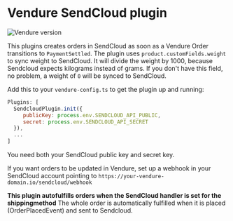 # Vendure SendCloud plugin

![Vendure version](https://img.shields.io/npm/dependency-version/vendure-plugin-sendcloud/dev/@vendure/core)

This plugins creates orders in SendCloud as soon as a Vendure Order transitions to `PaymentSettled`.
The plugin uses `product.customFields.weight` to sync weight to SendCloud. It will divide the weight by 1000, because Sendcloud expects kilograms instead of grams.
If you don't have this field, no problem, a weight of `0` will be synced to SendCloud.

Add this to your `vendure-config.ts` to get the plugin up and running:

```js
Plugins: [
  SendcloudPlugin.init({
     publicKey: process.env.SENDCLOUD_API_PUBLIC,
     secret: process.env.SENDCLOUD_API_SECRET
  }),
  ...
]
```

You need both your SendCloud public key and secret key.

If you want orders to be updated in Vendure, set up a webhook in your SendCloud account pointing to `https://your-vendure-domain.io/sendcloud/webhook`

**This plugin autofulfills orders when the SendCloud handler is set for the shippingmethod**
The whole order is automatically fulfilled when it is placed (OrderPlacedEvent) and sent to Sendcloud.
